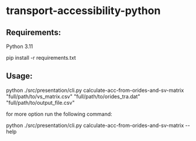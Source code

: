 # transport-accessibility-python

## Requirements:

Python 3.11

pip install -r requirements.txt

## Usage: 

python ./src/presentation/cli.py calculate-acc-from-orides-and-sv-matrix "full/path/to/vs_matrix.csv" "full/path/to/orides_tra.dat" "full/path/to/output_file.csv"

for more option run the following command:

python ./src/presentation/cli.py calculate-acc-from-orides-and-sv-matrix --help